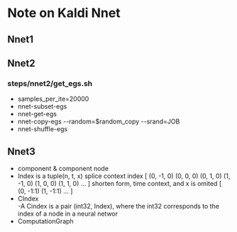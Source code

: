 # Note on Kaldi Nnet 


## Nnet1


## Nnet2


### steps/nnet2/get_egs.sh
* samples_per_ite=20000
* nnet-subset-egs
* nnet-get-egs
* nnet-copy-egs --random=$random_copy --srand=JOB
* nnet-shuffle-egs


## Nnet3
* component & component node
* Index is a tuple(n, t, x)
    splice context index [ (0, -1, 0)  (0, 0, 0)  (0, 1, 0) (1, -1, 0) (1, 0, 0) (1, 1, 0) ... ]
    shorten form, time context, and x is omited [ (0, -1:1) (1, -1:1) ... ]
* CIndex     
    -A Cindex is a pair (int32, Index), where the int32 corresponds to the index of a node in a neural networ
* ComputationGraph




